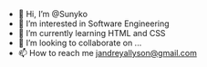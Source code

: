 - 👋 Hi, I’m @Sunyko
- 👀 I’m interested in Software Engineering
- 🌱 I’m currently learning HTML and CSS
- 💞️ I’m looking to collaborate on ...
- 📫 How to reach me jandreyallyson@gmail.com

<!---
Sunyko/Sunyko is a ✨ special ✨ repository because its `README.md` (this file) appears on your GitHub profile.
You can click the Preview link to take a look at your changes.
--->
